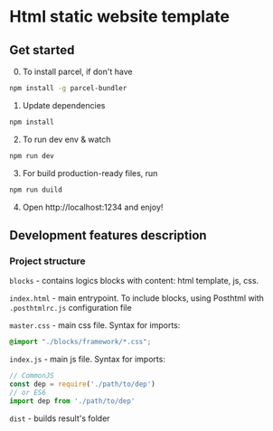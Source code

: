 # Html static website template

## Get started

0. To install parcel, if don't have

```bash
npm install -g parcel-bundler
```
1. Update dependencies

```bash
npm install
```

2. To run dev env & watch

```bash
npm run dev
```

3. For build production-ready files, run

```bash
npm run duild
```

4. Open http://localhost:1234 and enjoy!

## Development features description

### Project structure

```blocks``` - contains logics blocks with content: html template, js, css.

```index.html``` - main entrypoint. To include blocks, using Posthtml with ```.posthtmlrc.js``` configuration file

```master.css``` - main css file. Syntax for imports:

```css
@import "./blocks/framework/*.css";
```

```index.js``` - main js file. Syntax for imports:
```js
// CommonJS
const dep = require('./path/to/dep')
// or ES6
import dep from './path/to/dep'
```

```dist``` - builds result's folder
